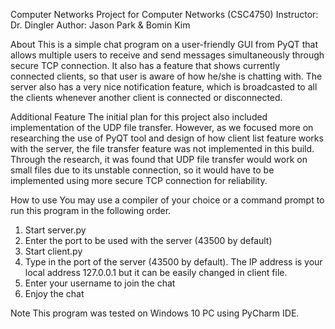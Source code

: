 Computer Networks Project for Computer Networks (CSC4750)
Instructor: Dr. Dingler
Author: Jason Park & Bomin Kim


About
This is a simple chat program on a user-friendly GUI from PyQT that allows multiple users to receive and send messages simultaneously through secure TCP connection.
It also has a feature that shows currently connected clients, so that user is aware of how he/she is chatting with.
The server also has a very nice notification feature, which is broadcasted to all the clients whenever another client is connected or disconnected.


Additional Feature
The initial plan for this project also included implementation of the UDP file transfer. However, as we focused more on researching the use of PyQT tool and design of how client list feature works with the server, the file transfer feature was not implemented in this build. Through the research, it was found that UDP file transfer would work on small files due to its unstable connection, so it would have to be implemented using more secure TCP connection for reliability.


How to use
You may use a compiler of your choice or a command prompt to run this program in the following order.
1. Start server.py
2. Enter the port to be used with the server (43500 by default)
3. Start client.py
4. Type in the port of the server (43500 by default). The IP address is your local address 127.0.0.1 but it can be easily changed in client file.
5. Enter your username to join the chat
6. Enjoy the chat


Note
This program was tested on Windows 10 PC using PyCharm IDE.